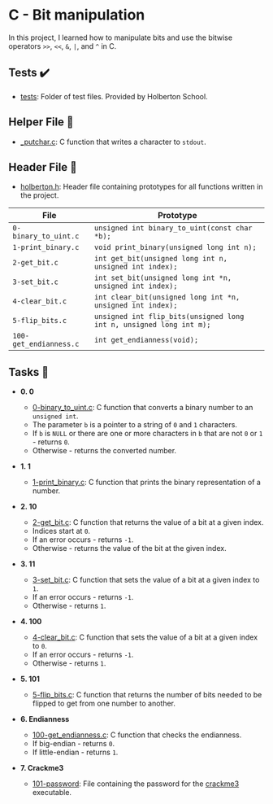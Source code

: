 # C - Bit manipulation

In this project, I learned how to manipulate bits and use the
bitwise operators `>>`, `<<`, `&`, `|`, and `^` in C.

## Tests :heavy_check_mark:

- [tests](./tests): Folder of test files. Provided by Holberton School.

## Helper File :raised_hands:

- [\_putchar.c](./_putchar.c): C function that writes a character to `stdout`.

## Header File :file_folder:

- [holberton.h](./holberton.h): Header file containing prototypes for all
  functions written in the project.

| File                   | Prototype                                                           |
| ---------------------- | ------------------------------------------------------------------- |
| `0-binary_to_uint.c`   | `unsigned int binary_to_uint(const char *b);`                       |
| `1-print_binary.c`     | `void print_binary(unsigned long int n);`                           |
| `2-get_bit.c`          | `int get_bit(unsigned long int n, unsigned int index);`             |
| `3-set_bit.c`          | `int set_bit(unsigned long int *n, unsigned int index);`            |
| `4-clear_bit.c`        | `int clear_bit(unsigned long int *n, unsigned int index);`          |
| `5-flip_bits.c`        | `unsigned int flip_bits(unsigned long int n, unsigned long int m);` |
| `100-get_endianness.c` | `int get_endianness(void);`                                         |

## Tasks :page_with_curl:

- **0. 0**

  - [0-binary_to_uint.c](./0-binary_to_uint.c): C function that converts a binary number
    to an `unsigned int`.
  - The parameter `b` is a pointer to a string of `0` and `1` characters.
  - If `b` is `NULL` or there are one or more characters in `b` that are
    not `0` or `1` - returns `0`.
  - Otherwise - returns the converted number.

- **1. 1**

  - [1-print_binary.c](./1-print_binary.c): C function that prints the binary representation
    of a number.

- **2. 10**

  - [2-get_bit.c](./2-get_bit.c): C function that returns the value of a bit at a
    given index.
  - Indices start at `0`.
  - If an error occurs - returns `-1`.
  - Otherwise - returns the value of the bit at the given index.

- **3. 11**

  - [3-set_bit.c](./3-set_bit.c): C function that sets the value of a bit at a given index
    to `1`.
  - If an error occurs - returns `-1`.
  - Otherwise - returns `1`.

- **4. 100**

  - [4-clear_bit.c](./4-clear_bit.c): C function that sets the value of a bit at
    a given index to `0`.
  - If an error occurs - returns `-1`.
  - Otherwise - returns `1`.

- **5. 101**

  - [5-flip_bits.c](./5-flip_bits.c): C function that returns the number of bits needed
    to be flipped to get from one number to another.

- **6. Endianness**

  - [100-get_endianness.c](./100-get_endianness.c): C function that checks the endianness.
  - If big-endian - returns `0`.
  - If little-endian - returns `1`.

- **7. Crackme3**
  - [101-password](./101-password): File containing the password for the
    [crackme3](https://github.com/holbertonschool/0x13.c) executable.
